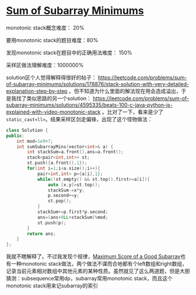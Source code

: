 # [Sum of Subarray Minimums](https://leetcode.com/problems/sum-of-subarray-minimums)

monotonic stack概念难度： 20%

要用monotonic stack的题目难度：80%

发现monotonic stack在题目中的正确用法难度： 150%

采样区做法理解难度：1000000%

solution区个人觉得解释得很好的帖子： https://leetcode.com/problems/sum-of-subarray-minimums/solutions/178876/stack-solution-with-very-detailed-explanation-step-by-step 。但不知道为什么里面的解法现在用会造成溢出，于是我找了类似思路的另一个solution： https://leetcode.com/problems/sum-of-subarray-minimums/solutions/4595335/beats-100-c-java-python-js-explained-with-video-monotonic-stack 。比对了一下，看来是少了`static_cast<ll>`。结果采样区剑走偏锋，出现了这个怪物做法：
```c++
class Solution {
public:
    int mod=1e9+7;
    int sumSubarrayMins(vector<int>& a) {
        int stackSum=a.front(),ans=a.front();
        stack<pair<int,int>> st;
        st.push({a.front(),1});
        for(int i=1;i<a.size();i++){
            pair<int,int> p={a[i],1};
            while(!st.empty() && st.top().first>=a[i]){
                auto [x,y]=st.top();
                stackSum-=x*y;
                p.second+=y;
                st.pop();
            }
            stackSum+=p.first*p.second;
            ans=(ans+0LL+stackSum)%mod;
            st.push(p);
        }
        return ans;
    }
};
```
我就不瞎解释了。不过我发现个规律，[Maximum Score of a Good Subarray](../Hard/Maximum%20Score%20of%20a%20Good%20Subarray.md)也有一种monotonic stack做法，两个做法不谋而合地都有个left数组和right数组，记录当前元素相对数组中其他元素的某种性质。虽然就见了这么两道题，但是大胆猜测：subsequence常用dp，subarray常用monotonic stack，而且这个monotonic stack用来记subarray的索引